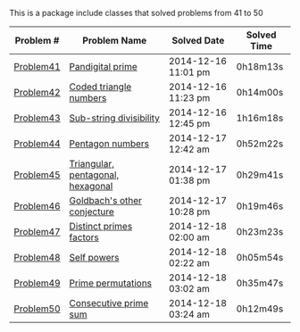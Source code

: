 This is a package include classes that solved problems from 41 to 50

|   Problem #   | Problem Name  |  Solved Date  |  Solved Time  |
| ------------- | ------------- | ------------- | ------------- |
|   [Problem41](https://github.com/tiger1993118/ProjectEuler/blob/master/ProjectEuler/src/Problem41to50/Problem41.java)   | [Pandigital prime](https://projecteuler.net/problem=41)  | 2014-12-16 11:01 pm | 0h18m13s |
   [Problem42](https://github.com/tiger1993118/ProjectEuler/blob/master/ProjectEuler/src/Problem41to50/Problem42.java)   | [Coded triangle numbers](https://projecteuler.net/problem=42)  | 2014-12-16 11:23 pm | 0h14m00s |
   [Problem43](https://github.com/tiger1993118/ProjectEuler/blob/master/ProjectEuler/src/Problem41to50/Problem43.java)   | [Sub-string divisibility](https://projecteuler.net/problem=43)  | 2014-12-16 12:45 pm | 1h16m18s |
   [Problem44](https://github.com/tiger1993118/ProjectEuler/blob/master/ProjectEuler/src/Problem41to50/Problem44.java)   | [Pentagon numbers](https://projecteuler.net/problem=44)  | 2014-12-17 12:42 am | 0h52m22s |
   [Problem45](https://github.com/tiger1993118/ProjectEuler/blob/master/ProjectEuler/src/Problem41to50/Problem45.java)   | [Triangular, pentagonal, hexagonal](https://projecteuler.net/problem=45)  | 2014-12-17 01:38 pm | 0h29m41s |
   [Problem46](https://github.com/tiger1993118/ProjectEuler/blob/master/ProjectEuler/src/Problem41to50/Problem46.java)   | [Goldbach's other conjecture](https://projecteuler.net/problem=46)  | 2014-12-17 10:28 pm | 0h19m46s |
   [Problem47](https://github.com/tiger1993118/ProjectEuler/blob/master/ProjectEuler/src/Problem41to50/Problem47.java)   | [Distinct primes factors](https://projecteuler.net/problem=47)  | 2014-12-18 02:00 am | 0h23m23s |
   [Problem48](https://github.com/tiger1993118/ProjectEuler/blob/master/ProjectEuler/src/Problem41to50/Problem48.java)   | [Self powers](https://projecteuler.net/problem=48)  | 2014-12-18 02:22 am | 0h05m54s |
   [Problem49](https://github.com/tiger1993118/ProjectEuler/blob/master/ProjectEuler/src/Problem41to50/Problem49.java)   | [Prime permutations](https://projecteuler.net/problem=49)  | 2014-12-18 03:02 am | 0h35m47s |
   [Problem50](https://github.com/tiger1993118/ProjectEuler/blob/master/ProjectEuler/src/Problem41to50/Problem50.java)   | [Consecutive prime sum](https://projecteuler.net/problem=50)  | 2014-12-18 03:24 am | 0h12m49s |
